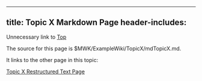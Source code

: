 
---
title: Topic X Markdown Page
header-includes:
    <meta
        name="description"
        content="based on https://github.com/a3n/miki"
    />
---

Unnecessary link to
[Top]($MWK/ExampleWiki/UnnecessaryNavigationFile.rst)

The source for this page is
$MWK/ExampleWiki/TopicX/mdTopicX.md.

It links to the other page in this topic:

[Topic X Restructured Text Page]($MWK/ExampleWiki/TopicX/rstTopicX.rst)
